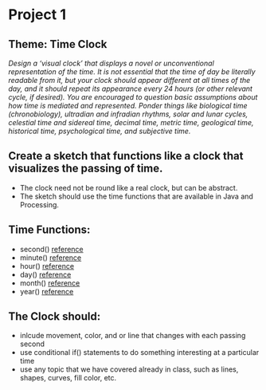 # Project 1
## Theme: Time Clock


*Design a ‘visual clock’ that displays a novel or unconventional representation of the time. It is not essential that the time of day be literally readable from it, but your clock should appear different at all times of the day, and it should repeat its appearance every 24 hours (or other relevant cycle, if desired). You are encouraged to question basic assumptions about how time is mediated and represented. Ponder things like biological time (chronobiology), ultradian and infradian rhythms, solar and lunar cycles, celestial time and sidereal time, decimal time, metric time, geological time, historical time, psychological time, and subjective time.*

## Create a sketch that functions like a clock that visualizes the passing of time. 
* The clock need not be round like a real clock, but can be abstract.  
* The sketch should use the time functions that are available in Java and Processing.

## Time Functions: 
* second() [reference](https://processing.org/reference/second_.html) 
* minute() [reference](https://processing.org/reference/minute_.html)
* hour() [reference](https://processing.org/reference/hour_.html)
* day() [reference](https://processing.org/reference/day_.html)
* month() [reference](https://processing.org/reference/month_.html)
* year() [reference](https://processing.org/reference/year_.html)

## The Clock should: 
* inlcude movement, color, and or line that changes with each passing second
* use conditional if() statements to do something interesting at a particular time
* use any topic that we have covered already in class, such as lines, shapes, curves, fill color, etc.


